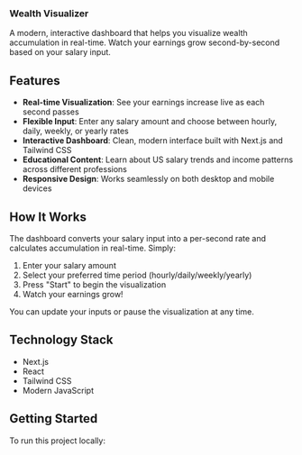 ### Wealth Visualizer

A modern, interactive dashboard that helps you visualize wealth accumulation in real-time. Watch your earnings grow second-by-second based on your salary input.

## Features

- **Real-time Visualization**: See your earnings increase live as each second passes
- **Flexible Input**: Enter any salary amount and choose between hourly, daily, weekly, or yearly rates
- **Interactive Dashboard**: Clean, modern interface built with Next.js and Tailwind CSS
- **Educational Content**: Learn about US salary trends and income patterns across different professions
- **Responsive Design**: Works seamlessly on both desktop and mobile devices

## How It Works

The dashboard converts your salary input into a per-second rate and calculates accumulation in real-time. Simply:

1. Enter your salary amount
2. Select your preferred time period (hourly/daily/weekly/yearly)
3. Press "Start" to begin the visualization
4. Watch your earnings grow!

You can update your inputs or pause the visualization at any time.

## Technology Stack

- Next.js
- React
- Tailwind CSS
- Modern JavaScript

## Getting Started

To run this project locally:

